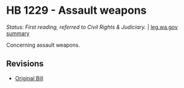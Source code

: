 # HB 1229 - Assault weapons
*Status: First reading, referred to Civil Rights & Judiciary.* | [leg.wa.gov summary](https://app.leg.wa.gov/billsummary?BillNumber=1229&Year=2021)

Concerning assault weapons.

## Revisions
* [Original Bill](1/)